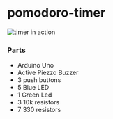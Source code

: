 # pomodoro-timer

![timer in action](https://user-images.githubusercontent.com/46839498/104274368-4d95ea80-5466-11eb-9fdc-d3a9af1fe43e.jpg)

### Parts
* Arduino Uno
* Active Piezzo Buzzer
* 3 push buttons
* 5 Blue LED
* 1 Green Led
* 3 10k resistors
* 7 330 resistors
